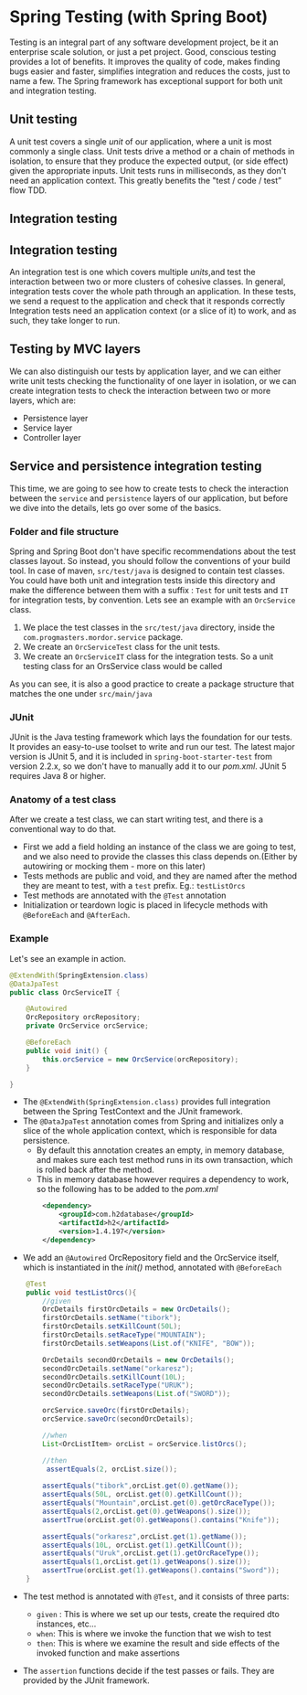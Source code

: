 # Spring Testing (with  Spring Boot)

Testing is an integral part of any software development project, be it an enterprise scale solution, or just a pet project.
Good, conscious testing provides a lot of benefits. It  improves the quality of code, makes finding bugs easier and faster, simplifies integration and reduces the costs, just to name a few.
The Spring framework has exceptional support for both unit and integration testing.

## Unit testing

A unit test covers a single _unit_ of  our application, where a unit is most commonly a single class. 
Unit tests drive a method or a chain of methods in isolation, to ensure that they produce the expected output, (or side effect) given the appropriate inputs.
Unit tests runs in milliseconds, as they  don't need an application context. This greatly benefits the "test / code / test” flow TDD.

## Integration testing

## Integration testing

An integration test is one which covers multiple _units_,and test the interaction between two or more clusters of cohesive classes.
In general, integration tests cover the whole path through an application. In these tests, we send a request to the application and check that it responds correctly
Integration tests need an application context (or a slice of it) to work, and as such, they take longer to run. 

## Testing by MVC layers

We can also distinguish our tests by application layer, and we can either write unit tests checking the functionality of one layer in isolation,
or we can create integration tests to check the interaction between two or more layers, which are: 

- Persistence layer
- Service layer
- Controller layer

## Service and persistence integration testing

This time, we are going to see how to create tests to check the interaction between the `service` and `persistence` layers of our application, but before we dive into the details,
lets go over some of the basics. 

### Folder and file structure

Spring and Spring Boot don't have specific recommendations about the test classes layout. So instead, you should follow the conventions of your build tool.
In case of maven, `src/test/java` is designed to contain test classes. You could have both unit and integration tests inside this directory and make the difference between them with a suffix
: `Test` for unit tests and `IT` for integration tests, by convention. Lets see an example with an `OrcService` class. 

1. We place the test classes in the `src/test/java` directory, inside the `com.progmasters.mordor.service` package.
2. We create an `OrcServiceTest` class for the unit tests.
3. We create an `OrcServiceIT` class for the integration tests.
So a unit testing  class for an OrsService class would be called 

As you can see, it is also a good practice to create a package structure that matches the one under `src/main/java`

### JUnit

 JUnit is the Java testing framework which lays the foundation for our tests. It provides an easy-to-use toolset to write and run our test.
 The latest major version is JUnit 5, and it is included in `spring-boot-starter-test` from version 2.2.x, so we don't have to manually add it to our _pom.xml_.
 JUnit 5 requires Java 8 or higher. 
 
 ### Anatomy of a test class

After we create a test class, we can start writing test, and there is a conventional way to do that. 

- First we add a field holding an instance of the class we are going to test, and we also need to provide the classes this class depends on.(Either by autowiring or mocking them - more on this later)
- Tests methods are public and void, and they are named after the method they are meant to test, with a `test` prefix. Eg.: `testListOrcs`
- Test methods are annotated with the `@Test` annotation
- Initialization or teardown logic is placed in lifecycle methods with  `@BeforeEach` and `@AfterEach`.

### Example
Let's see an example in action. 

```java
@ExtendWith(SpringExtension.class)
@DataJpaTest
public class OrcServiceIT {

    @Autowired
    OrcRepository orcRepository;
    private OrcService orcService;

    @BeforeEach
    public void init() {
        this.orcService = new OrcService(orcRepository);
    }

}
```

- The `@ExtendWith(SpringExtension.class)` provides full integration between the Spring TestContext and the JUnit framework.
- The `@DataJpaTest` annotation comes from Spring and initializes only a slice of the whole application context, which is responsible for data persistence.
    - By default this annotation creates an empty, in memory database, and makes sure each test method runs in its own transaction, which is rolled back after the method. 
    - This in memory database however requires a dependency to work, so the following has to be added to the _pom.xml_
    
````xml
        <dependency>
            <groupId>com.h2database</groupId>
            <artifactId>h2</artifactId>
            <version>1.4.197</version>
        </dependency>
````

- We add an `@Autowired` OrcRepository field and the OrcService itself, which is instantiated in the _init()_ method, annotated with `@BeforeEach`

```java
    @Test
    public void testListOrcs(){
        //given
        OrcDetails firstOrcDetails = new OrcDetails();
        firstOrcDetails.setName("tibork");
        firstOrcDetails.setKillCount(50L);
        firstOrcDetails.setRaceType("MOUNTAIN");
        firstOrcDetails.setWeapons(List.of("KNIFE", "BOW"));

        OrcDetails secondOrcDetails = new OrcDetails();
        secondOrcDetails.setName("orkaresz");
        secondOrcDetails.setKillCount(10L);
        secondOrcDetails.setRaceType("URUK");
        secondOrcDetails.setWeapons(List.of("SWORD"));

        orcService.saveOrc(firstOrcDetails);
        orcService.saveOrc(secondOrcDetails);

        //when
        List<OrcListItem> orcList = orcService.listOrcs();

        //then
         assertEquals(2, orcList.size());
        
        assertEquals("tibork",orcList.get(0).getName());
        assertEquals(50L, orcList.get(0).getKillCount());
        assertEquals("Mountain",orcList.get(0).getOrcRaceType());
        assertEquals(2,orcList.get(0).getWeapons().size());
        assertTrue(orcList.get(0).getWeapons().contains("Knife"));

        assertEquals("orkaresz",orcList.get(1).getName());
        assertEquals(10L, orcList.get(1).getKillCount());
        assertEquals("Uruk",orcList.get(1).getOrcRaceType());
        assertEquals(1,orcList.get(1).getWeapons().size());
        assertTrue(orcList.get(1).getWeapons().contains("Sword"));
    }
```

- The test method is annotated with `@Test`, and it consists of three parts: 
    - `given` : This is where we set up our tests, create the required dto instances, etc...
    - `when`: This is where we invoke the function that we wish to test
    - `then`: This is where we examine the result and side effects of the invoked function and make assertions
    
- The `assertion` functions decide if the test passes or fails. They are provided by the JUnit framework.


